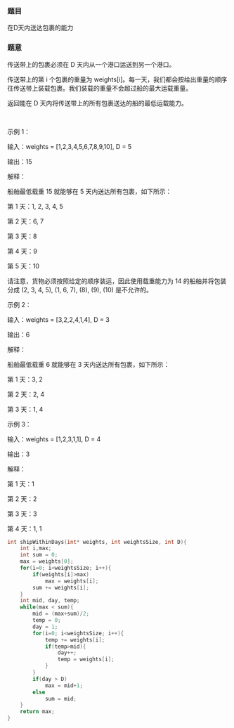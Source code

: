 ### 题目
在D天内送达包裹的能力

### 题意
传送带上的包裹必须在 D 天内从一个港口运送到另一个港口。

传送带上的第 i 个包裹的重量为 weights[i]。每一天，我们都会按给出重量的顺序往传送带上装载包裹。我们装载的重量不会超过船的最大运载重量。

返回能在 D 天内将传送带上的所有包裹送达的船的最低运载能力。

 

示例 1：

输入：weights = [1,2,3,4,5,6,7,8,9,10], D = 5

输出：15

解释：

船舶最低载重 15 就能够在 5 天内送达所有包裹，如下所示：

第 1 天：1, 2, 3, 4, 5

第 2 天：6, 7

第 3 天：8

第 4 天：9

第 5 天：10

请注意，货物必须按照给定的顺序装运，因此使用载重能力为 14 的船舶并将包装分成 (2, 3, 4, 5), (1, 6, 7), (8), (9), (10) 是不允许的。 

示例 2：

输入：weights = [3,2,2,4,1,4], D = 3

输出：6

解释：

船舶最低载重 6 就能够在 3 天内送达所有包裹，如下所示：

第 1 天：3, 2

第 2 天：2, 4

第 3 天：1, 4

示例 3：

输入：weights = [1,2,3,1,1], D = 4

输出：3

解释：

第 1 天：1

第 2 天：2

第 3 天：3

第 4 天：1, 1

~~~ c
int shipWithinDays(int* weights, int weightsSize, int D){
    int i,max;
    int sum = 0;
    max = weights[0];
    for(i=0; i<weightsSize; i++){
        if(weights[i]>max)
            max = weights[i];
        sum += weights[i];
    }
    int mid, day, temp;
    while(max < sum){
        mid = (max+sum)/2;
        temp = 0;
        day = 1;
        for(i=0; i<weightsSize; i++){
            temp += weights[i];
            if(temp>mid){
                day++;
                temp = weights[i];
            }
        }
        if(day > D)
            max = mid+1;
        else
            sum = mid;
    }
    return max;
}
~~~
